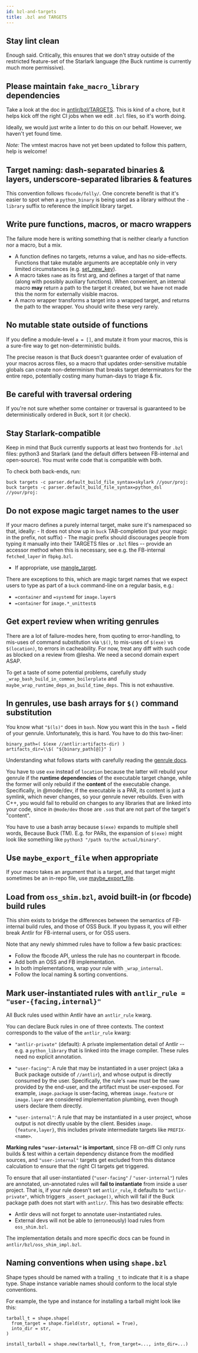 ```yaml
---
id: bzl-and-targets
title: .bzl and TARGETS
---
```


## Stay lint clean

Enough said. Critically, this ensures that we don't stray outside of the
restricted feature-set of the Starlark language (the Buck runtime is
currently much more permissive).

## Please maintain `fake_macro_library` dependencies

Take a look at the doc in [antlir/bzl/TARGETS](
https://github.com/facebookincubator/antlir/blob/master/antlir/bzl/BUCK#L4
).
This is kind of a chore, but it helps kick off the right CI jobs when we edit
`.bzl` files, so it's worth doing.

Ideally, we would just write a linter to do this on our behalf. However,
we haven't yet found time.

*Note:* The vmtest macros have not yet been updated to follow this pattern, help
is welcome!

## Target naming: dash-separated binaries & layers, underscore-separated libraries & features

This convention follows `fbcode/folly/`. One concrete benefit is that it's
easier to spot when a `python_binary` is being used as a library without the
`-library` suffix to reference the implicit library target.

## Write pure functions, macros, or macro wrappers

The failure mode here is writing something that is neither clearly a
function nor a macro, but a mix.

-   A function defines no targets, returns a value, and has no side-effects.
    Functions that take mutable arguments are acceptable only in very limited
    circumstances (e.g. [set_new_key](
    https://github.com/facebookincubator/antlir/blob/master/antlir/common.py#L69
    )).
-   A macro takes `name` as its first arg, and defines a target of that name
    (along with possibly auxiliary functions). When convenient, an internal
    macro **may** return a path to the target it created, but we have not made
    this the norm for externally visible macros.
-   A macro wrapper transforms a target into a wrapped target, and returns the
    path to the wrapper. You should write these very rarely.

## No mutable state outside of functions

If you define a module-level `a = []`, and mutate it from your macros, this
is a sure-fire way to get non-deterministic builds.

The precise reason is that Buck doesn't guarantee order of evaluation of
your macros across files, so a macro that updates order-sensitive mutable
globals can create non-determinism that breaks target determinators for the
entire repo, potentially costing many human-days to triage & fix.

## Be careful with traversal ordering

If you're not sure whether some container or traversal is guaranteed to be
deterministically ordered in Buck, sort it (or check).

## Stay Starlark-compatible

Keep in mind that Buck currently supports at least two frontends for `.bzl`
files: python3 and Starlark (and the default differs between FB-internal and
open-source).  You must write code that is compatible with both.

To check both back-ends, run:

```
buck targets -c parser.default_build_file_syntax=skylark //your/proj:
buck targets -c parser.default_build_file_syntax=python_dsl //your/proj:
```

## Do not expose magic target names to the user

If your macro defines a purely internal target, make sure it's namespaced so
that, ideally: - It does not show up in `buck` TAB-completion (put your magic in
the prefix, not suffix) - The magic prefix should discourages people from typing
it manually into their TARGETS files or `.bzl` files -- provide an accessor
method when this is necessary, see e.g.  the FB-internal `fetched_layer` in
`fbpkg.bzl`.

  - If appropriate, use [mangle_target](
    https://github.com/facebookincubator/antlir/blob/master/antlir/bzl/target_helpers.bzl#L32
    ).

There are exceptions to this, which are magic target names that we expect users
to type as part of a `buck` command-line on a regular basis, e.g.:
  - `=container` and `=systemd` for `image.layer`s
  - `=container` for `image.*_unittest`s

## Get expert review when writing genrules

There are a lot of failure-modes here, from quoting to error-handling, to
mis-uses of command substitution via `\$()`, to mis-uses of `$(exe)` vs
`$(location)`, to errors in cacheability. For now, treat any diff with such code
as blocked on a review from @lesha. We need a second domain expert ASAP.

To get a taste of some potential problems, carefully study
`_wrap_bash_build_in_common_boilerplate` and
`maybe_wrap_runtime_deps_as_build_time_deps`. This is not exhaustive.

## In genrules, use bash arrays for `$()` command substitution

You know what `"$(ls)"` does in `bash`. Now you want this in the `bash =` field
of your genrule. Unfortunately, this is hard. You have to do this two-liner:

```
binary_path=( $(exe //antlir:artifacts-dir) )
artifacts_dir=\\$( "${binary_path[@]}" )
```

Understanding what follows starts with carefully reading the
[genrule docs](https://buck.build/rule/genrule.html).

You have to use `exe` instead of `location` because the latter will rebuild your
genrule if the **runtime dependencies** of the executable target change, while
the former will only rebuild if the **content** of the executable change.
Specifically, in @mode/dev, if the executable is a PAR, its content is just a
symlink, which never changes, so your genrule never rebuilds. Even with C++, you
would fail to rebuild on changes to any libraries that are linked into your
code, since in `@mode/dev` those are `.so`s that are not part of the target's
"content".

You have to use a bash array because `$(exe)` expands to multiple shell words,
Because Buck (TM). E.g. for PARs, the expansion of `$(exe)` might look like
something like `python3 "/path to/the actual/binary"`.

## Use `maybe_export_file` when appropriate

If your macro takes an argument that is a target, and that target might
sometimes be an in-repo file, use [maybe_export_file](
https://github.com/facebookincubator/antlir/blob/master/antlir/bzl/maybe_export_file.bzl
).

## Load from `oss_shim.bzl`, avoid built-in (or fbcode) build rules

This shim exists to bridge the differences between the semantics of
FB-internal build rules, and those of OSS Buck.  If you bypass it, you will
either break Antlir for FB-internal users, or for OSS users.

Note that any newly shimmed rules have to follow a few basic practices:
 - Follow the fbcode API, unless the rule has no counterpart in fbcode.
 - Add both an OSS and FB implementation.
 - In both implementations, wrap your rule with `_wrap_internal`.
 - Follow the local naming & sorting conventions.

## Mark user-instantiated rules with `antlir_rule = "user-{facing,internal}"`

All Buck rules used within Antlir have an `antlir_rule` kwarg.

You can declare Buck rules in one of three contexts.  The context
corresponds to the value of the `antlir_rule` kwarg:

 - `"antlir-private"` (default): A private implementation detail of Antlir --
   e.g.  a `python_library` that is linked into the image compiler.  These
   rules need no explicit annotation.

 - `"user-facing"`: A rule that may be instantiated in a user project (aka
   a Buck package outside of `//antlir`), and whose output is directly
   consumed by the user.  Specifically, the rule's `name` must be the `name`
   provided by the end-user, and the artifact must be user-exposed.  For
   example, `image.package` is user-facing, whereas `image.feature` or
   `image.layer` are considered implementation plumbing, even though users
   declare them directly.

 - `"user-internal"`: A rule that may be instantiated in a user project,
   whose output is not directly usable by the client.  Besides
   `image.{feature,layer}`, this includes private intermediate targets like
   `PREFIX-<name>`.

**Marking rules `"user-internal"` is important**, since FB on-diff CI only
runs builds & test within a certain dependency distance from the modified
sources, and `"user-internal"` targets get excluded from this distance
calculation to ensure that the right CI targets get triggered.

To ensure that all user-instantiated (`"user-facing"` / `"user-internal"`)
rules are annotated, un-annotated rules will **fail to instantiate** from
inside a user project.  That is, if your rule doesn't set `antlir_rule`, it
defaults to `"antlir-private"`, which triggers `_assert_package()`, which
will fail if the Buck package path does not start with `antlir/`. This
has two desirable effects:
 - Antlir devs will not forget to annotate user-instantiated rules.
 - External devs will not be able to (erroneously) load rules from
   `oss_shim.bzl`.

The implementation details and more specific docs can be found in
`antlir/bzl/oss_shim_impl.bzl`.

## Naming conventions when using `shape.bzl`

Shape types should be named with a trailing `_t` to indicate that it is a
shape type. Shape instance variable names should conform to the local style
conventions.

For example, the type and instance for installing a tarball might look like
this:
```
tarball_t = shape.shape(
  from_target = shape.field(str, optional = True),
  into_dir = str,
)

install_tarball = shape.new(tarball_t, from_target=..., into_dir=...)
```
